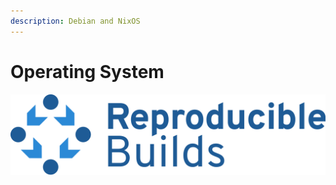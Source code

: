 ```yaml
---
description: Debian and NixOS
---
```


# Operating System

![](../.gitbook/assets/2560px-reproducible_builds_logo.svg.png)



